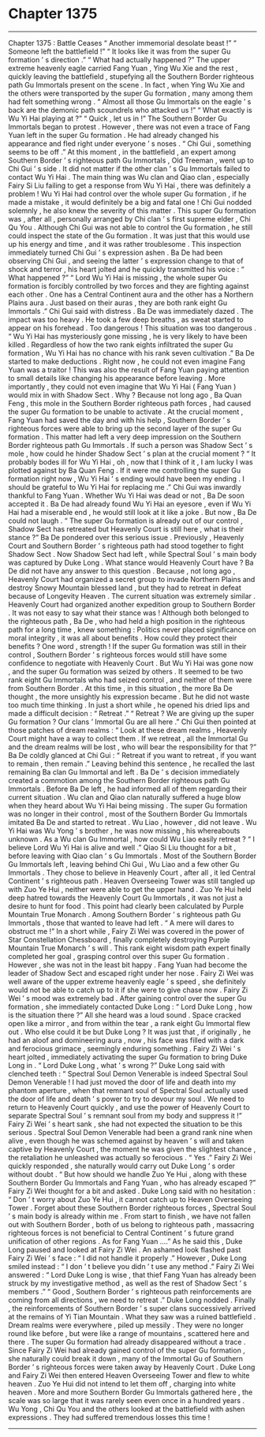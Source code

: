 
# Chapter 1375


---

Chapter 1375 : Battle Ceases
“ Another immemorial desolate beast !”
“ Someone left the battlefield !”
“ It looks like it was from the super Gu formation ’ s direction .”
“ What had actually happened ?”
The upper extreme heavenly eagle carried Fang Yuan , Ying Wu Xie and the rest , quickly leaving the battlefield , stupefying all the Southern Border righteous path Gu Immortals present on the scene .
In fact , when Ying Wu Xie and the others were transported by the super Gu formation , many among them had felt something wrong .
“ Almost all those Gu Immortals on the eagle ’ s back are the demonic path scoundrels who attacked us !”
“ What exactly is Wu Yi Hai playing at ?”
“ Quick , let us in !”
The Southern Border Gu Immortals began to protest .
However , there was not even a trace of Fang Yuan left in the super Gu formation .
He had already changed his appearance and fled right under everyone ’ s noses .
“ Chi Gui , something seems to be off .” At this moment , in the battlefield , an expert among Southern Border ’ s righteous path Gu Immortals , Old Treeman , went up to Chi Gui ’ s side .
It did not matter if the other clan ’ s Gu Immortals failed to contact Wu Yi Hai .
The main thing was Wu clan and Qiao clan , especially Fairy Si Liu failing to get a response from Wu Yi Hai , there was definitely a problem !
Wu Yi Hai had control over the whole super Gu formation , if he made a mistake , it would definitely be a big and fatal one !
Chi Gui nodded solemnly , he also knew the severity of this matter .
This super Gu formation was , after all , personally arranged by Chi clan ’ s first supreme elder , Chi Qu You . Although Chi Gui was not able to control the Gu formation , he still could inspect the state of the Gu formation .
It was just that this would use up his energy and time , and it was rather troublesome .
This inspection immediately turned Chi Gui ’ s expression ashen .
Ba De had been observing Chi Gui , and seeing the latter ’ s expression change to that of shock and terror , his heart jolted and he quickly transmitted his voice : “ What happened ?”
“ Lord Wu Yi Hai is missing , the whole super Gu formation is forcibly controlled by two forces and they are fighting against each other . One has a Central Continent aura and the other has a Northern Plains aura . Just based on their auras , they are both rank eight Gu Immortals .” Chi Gui said with distress .
Ba De was immediately dazed .
The impact was too heavy .
He took a few deep breaths , as sweat started to appear on his forehead .
Too dangerous !
This situation was too dangerous .
“ Wu Yi Hai has mysteriously gone missing , he is very likely to have been killed . Regardless of how the two rank eights infiltrated the super Gu formation , Wu Yi Hai has no chance with his rank seven cultivation .”
Ba De started to make deductions .
Right now , he could not even imagine Fang Yuan was a traitor !
This was also the result of Fang Yuan paying attention to small details like changing his appearance before leaving .
More importantly , they could not even imagine that Wu Yi Hai ( Fang Yuan ) would mix in with Shadow Sect .
Why ?
Because not long ago , Ba Quan Feng , this mole in the Southern Border righteous path forces , had caused the super Gu formation to be unable to activate . At the crucial moment , Fang Yuan had saved the day and with his help , Southern Border ’ s righteous forces were able to bring up the second layer of the super Gu formation .
This matter had left a very deep impression on the Southern Border righteous path Gu Immortals .
If such a person was Shadow Sect ’ s mole , how could he hinder Shadow Sect ’ s plan at the crucial moment ?
“ It probably bodes ill for Wu Yi Hai , oh , now that I think of it , I am lucky I was plotted against by Ba Quan Feng . If it were me controlling the super Gu formation right now , Wu Yi Hai ’ s ending would have been my ending . I should be grateful to Wu Yi Hai for replacing me .” Chi Gui was inwardly thankful to Fang Yuan .
Whether Wu Yi Hai was dead or not , Ba De soon accepted it .
Ba De had already found Wu Yi Hai an eyesore , even if Wu Yi Hai had a miserable end , he would still look at it like a joke .
But now , Ba De could not laugh .
“ The super Gu formation is already out of our control , Shadow Sect has retreated but Heavenly Court is still here , what is their stance ?” Ba De pondered over this serious issue .
Previously , Heavenly Court and Southern Border ’ s righteous path had stood together to fight Shadow Sect .
Now Shadow Sect had left , while Spectral Soul ’ s main body was captured by Duke Long .
What stance would Heavenly Court have ?
Ba De did not have any answer to this question .
Because , not long ago , Heavenly Court had organized a secret group to invade Northern Plains and destroy Snowy Mountain blessed land , but they had to retreat in defeat because of Longevity Heaven .
The current situation was extremely similar .
Heavenly Court had organized another expedition group to Southern Border . It was not easy to say what their stance was !
Although both belonged to the righteous path , Ba De , who had held a high position in the righteous path for a long time , knew something : Politics never placed significance on moral integrity , it was all about benefits .
How could they protect their benefits ?
One word , strength !
If the super Gu formation was still in their control , Southern Border ’ s righteous forces would still have some confidence to negotiate with Heavenly Court .
But Wu Yi Hai was gone now , and the super Gu formation was seized by others .
It seemed to be two rank eight Gu Immortals who had seized control , and neither of them were from Southern Border .
At this time , in this situation , the more Ba De thought , the more unsightly his expression became .
But he did not waste too much time thinking .
In just a short while , he opened his dried lips and made a difficult decision : “ Retreat .”
“ Retreat ? We are giving up the super Gu formation ? Our clans ’ Immortal Gu are all here .” Chi Gui then pointed at those patches of dream realms : “ Look at these dream realms , Heavenly Court might have a way to collect them . If we retreat , all the Immortal Gu and the dream realms will be lost , who will bear the responsibility for that ?”
Ba De coldly glanced at Chi Gui : “ Retreat if you want to retreat , if you want to remain , then remain .”
Leaving behind this sentence , he recalled the last remaining Ba clan Gu Immortal and left .
Ba De ’ s decision immediately created a commotion among the Southern Border righteous path Gu Immortals .
Before Ba De left , he had informed all of them regarding their current situation .
Wu clan and Qiao clan naturally suffered a huge blow when they heard about Wu Yi Hai being missing .
The super Gu formation was no longer in their control , most of the Southern Border Gu Immortals imitated Ba De and started to retreat .
Wu Liao , however , did not leave .
Wu Yi Hai was Wu Yong ’ s brother , he was now missing , his whereabouts unknown . As a Wu clan Gu Immortal , how could Wu Liao easily retreat ?
“ I believe Lord Wu Yi Hai is alive and well .” Qiao Si Liu thought for a bit , before leaving with Qiao clan ’ s Gu Immortals .
Most of the Southern Border Gu Immortals left , leaving behind Chi Gui , Wu Liao and a few other Gu Immortals . They chose to believe in Heavenly Court , after all , it led Central Continent ’ s righteous path .
Heaven Overseeing Tower was still tangled up with Zuo Ye Hui , neither were able to get the upper hand .
Zuo Ye Hui held deep hatred towards the Heavenly Court Gu Immortals , it was not just a desire to hunt for food .
This point had clearly been calculated by Purple Mountain True Monarch .
Among Southern Border ’ s righteous path Gu Immortals , those that wanted to leave had left .
“ A mere will dares to obstruct me !” In a short while , Fairy Zi Wei was covered in the power of Star Constellation Chessboard , finally completely destroying Purple Mountain True Monarch ’ s will .
This rank eight wisdom path expert finally completed her goal , grasping control over this super Gu formation .
However , she was not in the least bit happy .
Fang Yuan had become the leader of Shadow Sect and escaped right under her nose .
Fairy Zi Wei was well aware of the upper extreme heavenly eagle ’ s speed , she definitely would not be able to catch up to it if she were to give chase now .
Fairy Zi Wei ’ s mood was extremely bad .
After gaining control over the super Gu formation , she immediately contacted Duke Long : “ Lord Duke Long , how is the situation there ?”
All she heard was a loud sound .
Space cracked open like a mirror , and from within the tear , a rank eight Gu Immortal flew out .
Who else could it be but Duke Long ?
It was just that , if originally , he had an aloof and domineering aura , now , his face was filled with a dark and ferocious grimace , seemingly enduring something .
Fairy Zi Wei ’ s heart jolted , immediately activating the super Gu formation to bring Duke Long in .
“ Lord Duke Long , what ’ s wrong ?”
Duke Long said with clenched teeth : “ Spectral Soul Demon Venerable is indeed Spectral Soul Demon Venerable ! I had just moved the door of life and death into my phantom aperture , when that remnant soul of Spectral Soul actually used the door of life and death ’ s power to try to devour my soul . We need to return to Heavenly Court quickly , and use the power of Heavenly Court to separate Spectral Soul ’ s remnant soul from my body and suppress it !”
Fairy Zi Wei ’ s heart sank , she had not expected the situation to be this serious .
Spectral Soul Demon Venerable had been a grand rank nine when alive , even though he was schemed against by heaven ’ s will and taken captive by Heavenly Court , the moment he was given the slightest chance , the retaliation he unleashed was actually so ferocious .
“ Yes .” Fairy Zi Wei quickly responded , she naturally would carry out Duke Long ’ s order without doubt .
“ But how should we handle Zuo Ye Hui , along with these Southern Border Gu Immortals and Fang Yuan , who has already escaped ?” Fairy Zi Wei thought for a bit and asked .
Duke Long said with no hesitation : “ Don ’ t worry about Zuo Ye Hui , it cannot catch up to Heaven Overseeing Tower . Forget about these Southern Border righteous forces , Spectral Soul ’ s main body is already within me . From start to finish , we have not fallen out with Southern Border , both of us belong to righteous path , massacring righteous forces is not beneficial to Central Continent ’ s future grand unification of other regions . As for Fang Yuan ….”
As he said this , Duke Long paused and looked at Fairy Zi Wei .
An ashamed look flashed past Fairy Zi Wei ’ s face : “ I did not handle it properly .”
However , Duke Long smiled instead : “ I don ’ t believe you didn ’ t use any method .”
Fairy Zi Wei answered : “ Lord Duke Long is wise , that thief Fang Yuan has already been struck by my investigative method , as well as the rest of Shadow Sect ’ s members .”
“ Good , Southern Border ’ s righteous path reinforcements are coming from all directions , we need to retreat .” Duke Long nodded .
Finally , the reinforcements of Southern Border ’ s super clans successively arrived at the remains of Yi Tian Mountain .
What they saw was a ruined battlefield .
Dream realms were everywhere , piled up messily . They were no longer round like before , but were like a range of mountains , scattered here and there .
The super Gu formation had already disappeared without a trace .
Since Fairy Zi Wei had already gained control of the super Gu formation , she naturally could break it down , many of the Immortal Gu of Southern Border ’ s righteous forces were taken away by Heavenly Court .
Duke Long and Fairy Zi Wei then entered Heaven Overseeing Tower and flew to white heaven .
Zuo Ye Hui did not intend to let them off , charging into white heaven .
More and more Southern Border Gu Immortals gathered here , the scale was so large that it was rarely seen even once in a hundred years .
Wu Yong , Chi Qu You and the others looked at the battlefield with ashen expressions .
They had suffered tremendous losses this time !

---

